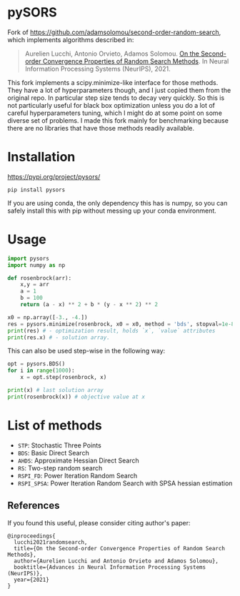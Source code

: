 # pySORS

Fork of https://github.com/adamsolomou/second-order-random-search, which implements algorithms described in:
> Aurelien Lucchi, Antonio Orvieto, Adamos Solomou. [On the Second-order Convergence Properties of Random Search Methods](https://arxiv.org/abs/2110.13265). In Neural Information Processing Systems (NeurIPS), 2021.

This fork implements a scipy.minimize-like interface for those methods. They have a lot of hyperparameters though, and I just copied them from the original repo. In particular step size tends to decay very quickly. So this is not particularly useful for black box optimization unless you do a lot of careful hyperparameters tuning, which I might do at some point on some diverse set of problems. I made this fork mainly for benchmarking because there are no libraries that have those methods readily available.

# Installation
https://pypi.org/project/pysors/
```
pip install pysors
```
If you are using conda, the only dependency this has is numpy, so you can safely install this with pip without messing up your conda environment.

# Usage
```py
import pysors
import numpy as np

def rosenbrock(arr):
    x,y = arr
    a = 1
    b = 100
    return (a - x) ** 2 + b * (y - x ** 2) ** 2

x0 = np.array([-3., -4.])
res = pysors.minimize(rosenbrock, x0 = x0, method = 'bds', stopval=1e-8)
print(res) # - optimization result, holds `x`, `value` attributes
print(res.x) # - solution array.
```

This can also be used step-wise in the following way:
```py
opt = pysors.BDS()
for i in range(1000):
    x = opt.step(rosenbrock, x)

print(x) # last solution array
print(rosenbrock(x)) # objective value at x
```

# List of methods
- `STP`: Stochastic Three Points
- `BDS`: Basic Direct Search
- `AHDS`: Approximate Hessian Direct Search
- `RS`: Two-step random search
- `RSPI_FD`: Power Iteration Random Search
- `RSPI_SPSA`: Power Iteration Random Search with SPSA hessian estimation

## References 

If you found this useful, please consider citing author's paper: 
```
@inproceedings{
  lucchi2021randomsearch,
  title={On the Second-order Convergence Properties of Random Search Methods},
  author={Aurelien Lucchi and Antonio Orvieto and Adamos Solomou},
  booktitle={Advances in Neural Information Processing Systems (NeurIPS)},
  year={2021}
}
```
